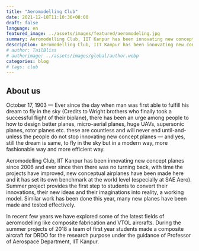 ```yaml
---
title: "Aeromodelling Club"
date: 2021-12-18T11:10:36+08:00
draft: false
language: en
featured_image: ../assets/images/featured/aeromodeling.jpg
summary: Aeromodelling Club, IIT Kanpur has been innovating new concept planes since 2006 and ever since then there was no turning back, with time the projects have improved, new conceptual airplanes have been made here and it has set its own benchmark at the world level (especially at SAE Aero). Summer project provides the first step to students to convert their innovations, their new ideas and their imaginations into reality, a working model. Similar work has been done this year, many new planes have been made and tested effectively..
description: Aeromodelling Club, IIT Kanpur has been innovating new concept planes since 2006 and ever since then there was no turning back, with time the projects have improved, new conceptual airplanes have been made here and it has set its own benchmark at the world level (especially at SAE Aero). Summer project provides the first step to students to convert their innovations, their new ideas and their imaginations into reality, a working model. Similar work has been done this year, many new planes have been made and tested effectively.
# author: TailBliss
# authorimage: ../assets/images/global/author.webp
categories: blog
# tags: club
---
```

## About us
October 17, 1903 — Ever since the day when man was first able to fulfill his dream to fly in the sky (Credits to Wright brothers who finally took a successful flight of their biplane), there has been an urge among people to how to design better planes, micro-aerial planes, huge UAVs, supersonic planes, rotor planes etc. these are countless and will never end until-and-unless the people do not stop innovating new concept planes — and yes, still the dream is same, to fly in the sky but in a modern way, more fashionable way and more efficient way.

Aeromodelling Club, IIT Kanpur has been innovating new concept planes since 2006 and ever since then there was no turning back, with time the projects have improved, new conceptual airplanes have been made here and it has set its own benchmark at the world level (especially at SAE Aero). Summer project provides the first step to students to convert their innovations, their new ideas and their imaginations into reality, a working model. Similar work has been done this year, many new planes have been made and tested effectively.

In recent few years we have explored some of the latest fields of aeromodelling like composite fabrication and VTOL aircrafts. During the summer projects of 2018 a team of first year students made a composite aircraft for DRDO for the research purpose under the guidance of Professor of Aerospace Department, IIT Kanpur.
